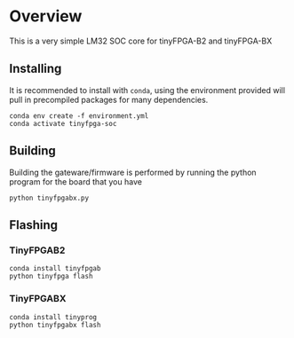 # Overview

This is a very simple LM32 SOC core for tinyFPGA-B2 and tinyFPGA-BX

## Installing

It is recommended to install with `conda`, using the environment provided 
will pull in precompiled packages for many dependencies.

    conda env create -f environment.yml
    conda activate tinyfpga-soc
    
## Building

Building the gateware/firmware is performed by running the python program
for the board that you have
    
    python tinyfpgabx.py
    
## Flashing


### TinyFPGAB2
    
    conda install tinyfpgab
    python tinyfpga flash

### TinyFPGABX

    conda install tinyprog
    python tinyfpgabx flash